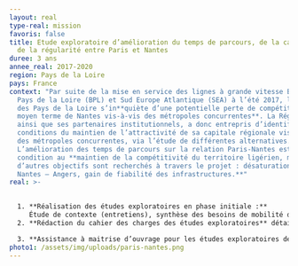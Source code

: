 ```yaml
---
layout: real
type-real: mission
favoris: false
title: Etude exploratoire d’amélioration du temps de parcours, de la capacité et
  de la régularité entre Paris et Nantes
duree: 3 ans
annee_real: 2017-2020
region: Pays de la Loire
pays: France
context: "Par suite de la mise en service des lignes à grande vitesse Bretagne
  Pays de la Loire (BPL) et Sud Europe Atlantique (SEA) à l’été 2017, la Région
  des Pays de la Loire s’in**quiète d’une potentielle perte de compétitivité à
  moyen terme de Nantes vis-à-vis des métropoles concurrentes**. La Région,
  ainsi que ses partenaires institutionnels, a donc entrepris d’identifier les
  conditions du maintien de l’attractivité de sa capitale régionale vis-à-vis
  des métropoles concurrentes, via l’étude de différentes alternatives.
  L’amélioration des temps de parcours sur la relation Paris-Nantes est une
  condition au **maintien de la compétitivité du territoire ligérien, mais
  d’autres objectifs sont recherchés à travers le projet : désaturation de l’axe
  Nantes – Angers, gain de fiabilité des infrastructures.**"
real: >-
  

  1. **Réalisation des études exploratoires en phase initiale :**
     Étude de contexte (entretiens), synthèse des besoins de mobilité des territoires, identification des objectifs du projet, analyse des études antérieures (doublement Nantes-Angers, études LGV BPL), benchmark de démarches analogues, étude fonctionnelle, technique et économique de scénarios d’infrastructures contrastés (LGV et Hyperloop).
  2. **Rédaction du cahier des charges des études exploratoires** détaillées pour les scénarios retenus à l’issue de la phase initiale par le comité de pilotage.

  3. **Assistance à maitrise d’ouvrage pour les études exploratoires détaillées** (14 mois, montant des études 550k€) : étude fonctionnelle, étude de trafic, étude d’exploitation, étude technico-environnementale, étude socio-économique.
photo1: /assets/img/uploads/paris-nantes.png
---
```

